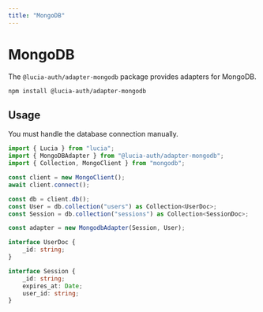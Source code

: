 ```yaml
---
title: "MongoDB"
---
```


# MongoDB

The `@lucia-auth/adapter-mongodb` package provides adapters for MongoDB.

```
npm install @lucia-auth/adapter-mongodb
```

## Usage

You must handle the database connection manually.

```ts
import { Lucia } from "lucia";
import { MongoDBAdapter } from "@lucia-auth/adapter-mongodb";
import { Collection, MongoClient } from "mongodb";

const client = new MongoClient();
await client.connect();

const db = client.db();
const User = db.collection("users") as Collection<UserDoc>;
const Session = db.collection("sessions") as Collection<SessionDoc>;

const adapter = new MongodbAdapter(Session, User);

interface UserDoc {
	_id: string;
}

interface Session {
	_id: string;
	expires_at: Date;
	user_id: string;
}
```
